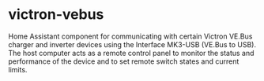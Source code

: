 # victron-vebus
Home Assistant component for communicating with certain Victron VE.Bus charger
and inverter devices using the Interface MK3-USB (VE.Bus to USB). The host computer
acts as a remote control panel to monitor the status and performance of the
device and to set remote switch states and current limits.
